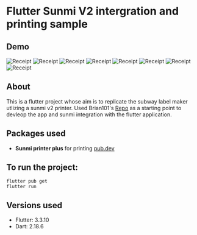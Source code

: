 # Flutter Sunmi V2 intergration and printing sample


## Demo
![Receipt](https://github.com/dpatel4603/subway_label_printing/blob/main/assets/label_6.jpg)
![Receipt](https://github.com/dpatel4603/subway_label_printing/blob/main/assets/label_7.jpg)
![Receipt](https://github.com/dpatel4603/subway_label_printing/blob/main/assets/label_3.jpg)
![Receipt](https://github.com/dpatel4603/subway_label_printing/blob/main/assets/label_4.jpg)
![Receipt](https://github.com/dpatel4603/subway_label_printing/blob/main/assets/label_5.jpg)
![Receipt](https://github.com/dpatel4603/subway_label_printing/blob/main/assets/label_1.jpg)
![Receipt](https://github.com/dpatel4603/subway_label_printing/blob/main/assets/label_8.jpg)
![Receipt](https://github.com/dpatel4603/subway_label_printing/blob/main/assets/label_2.jpg)



## About

This is a flutter project whose aim is to replicate the subway label maker utlizing a sunmi v2 printer. Used Brian101's [Repo](https://github.com/Brian1011/sunmi_flutter_printer) as a starting point to devleop the app and sunmi integration with the flutter application. 

## Packages used
- **Sunmi printer plus** for printing [pub.dev](https://pub.dev/packages/sunmi_printer_plus)

## To run the project:
```
flutter pub get
flutter run
```

## Versions used
- Flutter: 3.3.10
- Dart: 2.18.6
